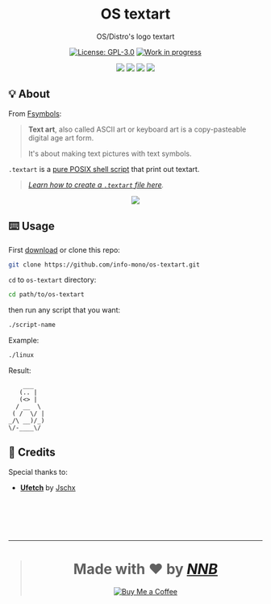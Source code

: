 <h1 align="center">OS textart</h1>
<p align="center">OS/Distro's logo textart</p>
<p align="center"><a href="https://github.com/info-mono/os-textart/blob/main/LICENSE"><img src="https://img.shields.io/github/license/info-mono/os-textart?labelColor=383838&color=585858&style=for-the-badge" alt="License: GPL-3.0"></a> <a href="https://gist.github.com/NNBnh/9ef453aba3efce26046e0d3119dab5a7#development-completed"><img src="https://img.shields.io/github/last-commit/NNBnh/dots?labelColor=383838&color=585858&style=for-the-badge" alt="Work in progress"></a></p>
<p align="center"><a href="https://github.com/info-mono/os-textart/watchers"><img src="https://img.shields.io/github/watchers/info-mono/os-textart?labelColor=383838&color=585858&style=flat-square"></a> <a href="https://github.com/info-mono/os-textart/stargazers"><img src="https://img.shields.io/github/stars/info-mono/os-textart?labelColor=383838&color=585858&style=flat-square"></a> <a href="https://github.com/info-mono/os-textart/network/members"><img src="https://img.shields.io/github/forks/info-mono/os-textart?labelColor=383838&color=585858&style=flat-square"></a> <a href="https://github.com/info-mono/os-textart/issues"><img src="https://img.shields.io/github/issues/info-mono/os-textart?labelColor=383838&color=585858&style=flat-square"></a></p>

## 💡 About
From [Fsymbols](https://fsymbols.com/text-art):

> **Text art**, also called ASCII art or keyboard art is a copy-pasteable digital age art form.
>
> It's about making text pictures with text symbols.

`.textart` is a [pure POSIX shell script](https://github.com/dylanaraps/pure-sh-bible) that print out textart.

> *[Learn how to create a `.textart` file here](https://github.com/NNBnh/textart-collections/wiki).*

<p align="center"><a href="https://asciinema.org/a/379073" target="_blank"><img src="https://asciinema.org/a/379073.svg"></a></p>

## ⌨️ Usage
First [download](https://github.com/info-mono/os-textart/archive/main.zip) or clone this repo:

```sh
git clone https://github.com/info-mono/os-textart.git
```

`cd` to `os-textart` directory:

```sh
cd path/to/os-textart
```

then run any script that you want:

```sh
./script-name
```

Example:

```sh
./linux
```

Result:

```console
    ___
   (.. |
   (<> |
  / __  \
 ( /  \/ |
_/\ __)/_)
\/-____\/
```

## 💌 Credits
Special thanks to:
- [**Ufetch**](https://gitlab.com/jschx/ufetch) by [Jschx](https://gitlab.com/jschx)

<br><br><br><br>

---

> <h1 align="center">Made with ❤️ by <a href="https://github.com/NNBnh"><i>NNB</i></a></h1>
>
> <p align="center"><a href="https://www.buymeacoffee.com/nnbnh"><img src="https://img.shields.io/badge/buy_me_a_coffee%20-%23F7CA88.svg?logo=buy-me-a-coffee&logoColor=333333&style=for-the-badge" alt="Buy Me a Coffee"></a></p>
